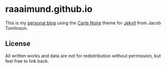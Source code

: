 # raaaimund.github.io
This is my [personal blog][1] using the [Carte Noire][2] theme for [Jekyll][3] from Jacob Tomlinson.

## License
All written works and data are not for redistribution without permission, but feel free to link back.

[1]: http://rittnauer.at
[2]: http://carte-noire.jacobtomlinson.co.uk/
[3]: https://jekyllrb.com/